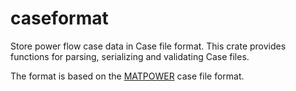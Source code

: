 # caseformat

Store power flow case data in Case file format.
This crate provides functions for parsing, serializing and validating Case files.

The format is based on the [MATPOWER](https://matpower.org/docs/ref/matpower7.1/lib/caseformat.html) case file format.